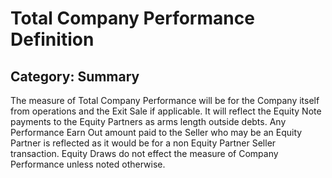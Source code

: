 # Total Company Performance Definition
## Category: Summary
The measure of Total Company Performance will be for the Company itself from operations and the Exit Sale if applicable. It will reflect the Equity Note payments to the Equity Partners as arms length outside debts. Any Performance Earn Out amount paid to the Seller who may be an Equity Partner is reflected as it would be for a non Equity Partner Seller transaction. Equity Draws do not effect the measure of Company Performance unless noted otherwise.
